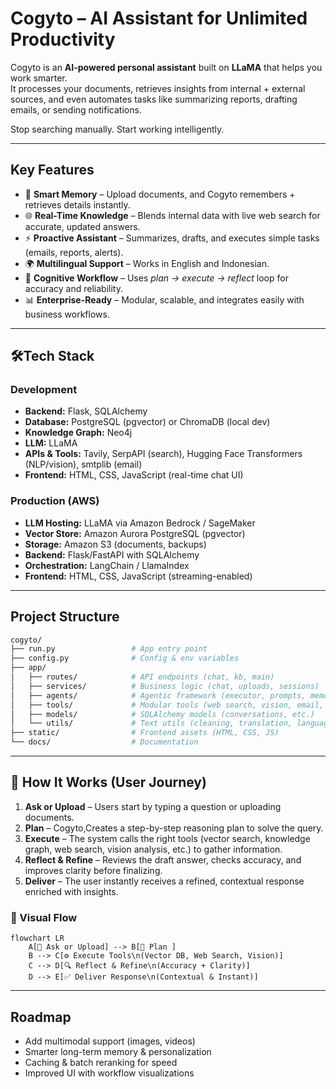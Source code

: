 # Cogyto – AI Assistant for Unlimited Productivity  

Cogyto is an **AI-powered personal assistant** built on **LLaMA** that helps you work smarter.  
It processes your documents, retrieves insights from internal + external sources, and even automates tasks like summarizing reports, drafting emails, or sending notifications.  

Stop searching manually. Start working intelligently.  

---

## Key Features  

- 🧠 **Smart Memory** – Upload documents, and Cogyto remembers + retrieves details instantly.  
- 🌐 **Real-Time Knowledge** – Blends internal data with live web search for accurate, updated answers.  
- ⚡ **Proactive Assistant** – Summarizes, drafts, and executes simple tasks (emails, reports, alerts).  
- 🌍 **Multilingual Support** – Works in English and Indonesian.  
- 🔄 **Cognitive Workflow** – Uses *plan → execute → reflect* loop for accuracy and reliability.  
- 📊 **Enterprise-Ready** – Modular, scalable, and integrates easily with business workflows.  

---

## 🛠Tech Stack  

### Development  
- **Backend:** Flask, SQLAlchemy  
- **Database:** PostgreSQL (pgvector) or ChromaDB (local dev)  
- **Knowledge Graph:** Neo4j  
- **LLM:** LLaMA  
- **APIs & Tools:** Tavily, SerpAPI (search), Hugging Face Transformers (NLP/vision), smtplib (email)  
- **Frontend:** HTML, CSS, JavaScript (real-time chat UI)  

### Production (AWS)  
- **LLM Hosting:** LLaMA via Amazon Bedrock / SageMaker  
- **Vector Store:** Amazon Aurora PostgreSQL (pgvector)  
- **Storage:** Amazon S3 (documents, backups)  
- **Backend:** Flask/FastAPI with SQLAlchemy  
- **Orchestration:** LangChain / LlamaIndex  
- **Frontend:** HTML, CSS, JavaScript (streaming-enabled)  

---

## Project Structure  

```bash
cogyto/
├── run.py                 # App entry point
├── config.py              # Config & env variables
├── app/
│   ├── routes/            # API endpoints (chat, kb, main)
│   ├── services/          # Business logic (chat, uploads, sessions)
│   ├── agents/            # Agentic framework (executor, prompts, memory manager)
│   ├── tools/             # Modular tools (web search, vision, email, knowledge graph)
│   ├── models/            # SQLAlchemy models (conversations, etc.)
│   └── utils/             # Text utils (cleaning, translation, language detection)
├── static/                # Frontend assets (HTML, CSS, JS)
└── docs/                  # Documentation
```
---
## 🧠 How It Works (User Journey)  

1. **Ask or Upload** – Users start by typing a question or uploading documents.  
2. **Plan** – Cogyto,Creates a step-by-step reasoning plan to solve the query.  
3. **Execute** – The system calls the right tools (vector search, knowledge graph, web search, vision analysis, etc.) to gather information.  
4. **Reflect & Refine** – Reviews the draft answer, checks accuracy, and improves clarity before finalizing.  
5. **Deliver** – The user instantly receives a refined, contextual response enriched with insights.  

### 🔄 Visual Flow  

```mermaid
flowchart LR
    A[👤 Ask or Upload] --> B[🧠 Plan ]
    B --> C[⚙️ Execute Tools\n(Vector DB, Web Search, Vision)]
    C --> D[🔍 Reflect & Refine\n(Accuracy + Clarity)]
    D --> E[✅ Deliver Response\n(Contextual & Instant)]
```
---

## Roadmap
- Add multimodal support (images, videos)
- Smarter long-term memory & personalization
- Caching & batch reranking for speed
- Improved UI with workflow visualizations
